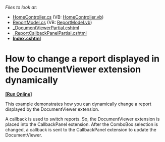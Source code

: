 <!-- default file list -->
*Files to look at*:

* [HomeController.cs](./CS/E5020/Controllers/HomeController.cs) (VB: [HomeController.vb](./VB/E5020/Controllers/HomeController.vb))
* [ReportModel.cs](./CS/E5020/Models/ReportModel.cs) (VB: [ReportModel.vb](./VB/E5020/Models/ReportModel.vb))
* [_DocumentViewerPartial.cshtml](./CS/E5020/Views/Home/_DocumentViewerPartial.cshtml)
* [_ReportCallbackPanelPartial.cshtml](./CS/E5020/Views/Home/_ReportCallbackPanelPartial.cshtml)
* **[Index.cshtml](./CS/E5020/Views/Home/Index.cshtml)**
<!-- default file list end -->
# How to change a report displayed in the DocumentViewer extension dynamically
<!-- run online -->
**[[Run Online]](https://codecentral.devexpress.com/e5020/)**
<!-- run online end -->


<p>This example demonstrates how you can dynamically change a report displayed by the DocumentViewer extension.<br />
</p><p>A callback is used to switch reports. So, the DocumentViewer extension is placed into the CallbackPanel extension. After the ComboBox selection is changed, a callback is sent to the CallbackPanel extension to update the DocumentViewer.</p>

<br/>


